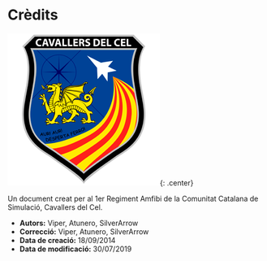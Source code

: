 # Crèdits

![image](../_imatges/cc_escut_final_300_300.png){: .center}

Un document creat per al 1er Regiment Amfibi de la Comunitat Catalana de Simulació, Cavallers del Cel.

* **Autors:** Viper, Atunero, SilverArrow
* **Correcció:** Viper, Atunero, SilverArrow
* **Data de creació:** 18/09/2014
* **Data de modificació:** 30/07/2019
